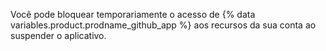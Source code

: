 Você pode bloquear temporariamente o acesso de {% data variables.product.prodname_github_app %} aos recursos da sua conta ao suspender o aplicativo.
